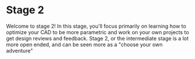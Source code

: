 # Stage 2

Welcome to stage 2! In this stage, you'll focus primarily on learning how to optimize your CAD to be more parametric and work on your own projects to get design reviews and feedback. Stage 2, or the intermediate stage is a lot more open ended, and can be seen more as a "choose your own adventure" 

